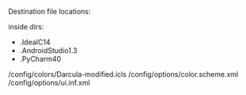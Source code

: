Destination file locations:

inside dirs:
- .IdeaIC14
- .AndroidStudio1.3
- .PyCharm40

/config/colors/Darcula-modified.icls
/config/options/color.scheme.xml
/config/options/ui.inf.xml
